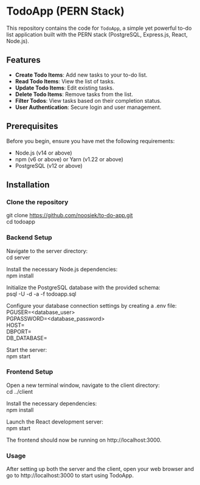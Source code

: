 # TodoApp (PERN Stack)

This repository contains the code for `TodoApp`, a simple yet powerful to-do list application built with the PERN stack (PostgreSQL, Express.js, React, Node.js).

## Features

- **Create Todo Items**: Add new tasks to your to-do list.
- **Read Todo Items**: View the list of tasks.
- **Update Todo Items**: Edit existing tasks.
- **Delete Todo Items**: Remove tasks from the list.
- **Filter Todos**: View tasks based on their completion status.
- **User Authentication**: Secure login and user management.  

## Prerequisites

Before you begin, ensure you have met the following requirements:  
- Node.js (v14 or above)  
- npm (v6 or above) or Yarn (v1.22 or above)  
- PostgreSQL (v12 or above)  

## Installation
### Clone the repository

git clone https://github.com/noosiek/to-do-app.git  
cd todoapp

### Backend Setup

Navigate to the server directory:  
cd server  

Install the necessary Node.js dependencies:  
npm install  

Initialize the PostgreSQL database with the provided schema:  
psql -U <username> -d <database> -a -f todoapp.sql  

Configure your database connection settings by creating a .env file:  
PGUSER=<database_user>  
PGPASSWORD=<database_password>  
HOST=<localhost>  
DBPORT=<port>  
DB_DATABASE=<todoapp>  
  
Start the server:  
npm start  

### Frontend Setup  
Open a new terminal window, navigate to the client directory:  
cd ../client  
  
Install the necessary dependencies:  
npm install  
  
Launch the React development server:  
npm start  

The frontend should now be running on http://localhost:3000.

### Usage
After setting up both the server and the client, open your web browser and go to http://localhost:3000 to start using TodoApp.

